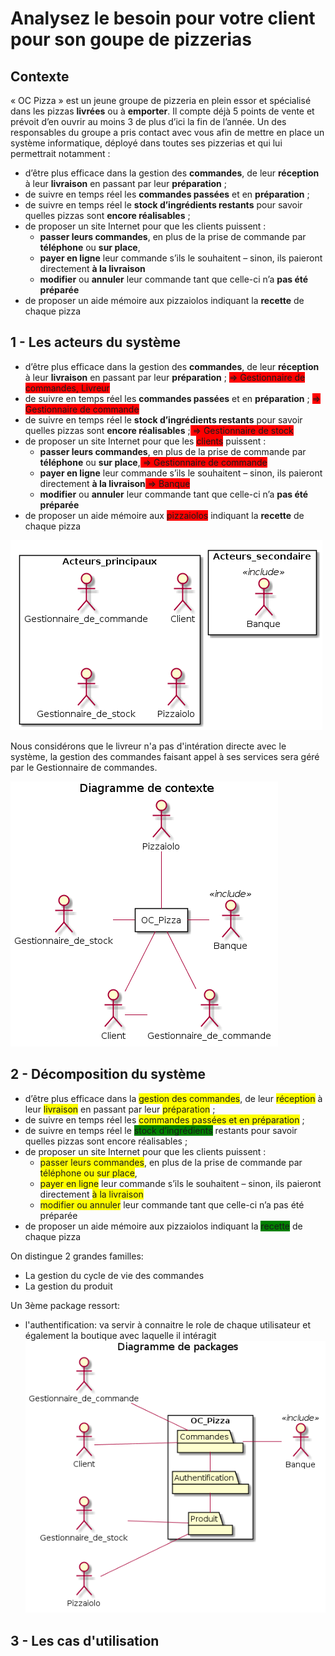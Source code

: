 # Analysez le besoin pour votre client pour son goupe de pizzerias

## Contexte

« OC Pizza » est un jeune groupe de pizzeria en plein essor et spécialisé dans les pizzas **livrées** ou à **emporter**. Il compte déjà 5 points de vente et prévoit d’en ouvrir au moins 3 de plus d’ici la fin de l’année. Un des responsables du groupe a pris contact avec vous afin de mettre en place un système informatique, déployé dans toutes ses pizzerias et qui lui permettrait notamment :

* d’être plus efficace dans la gestion des **commandes**, de leur **réception** à leur **livraison** en passant par leur **préparation** ;
* de suivre en temps réel les **commandes passées** et en **préparation** ;
* de suivre en temps réel le **stock d’ingrédients restants** pour savoir quelles pizzas sont **encore réalisables** ;
* de proposer un site Internet pour que les clients puissent :
    * **passer leurs commandes**, en plus de la prise de commande par **téléphone** ou **sur place**,
    * **payer en ligne** leur commande s’ils le souhaitent – sinon, ils paieront directement **à la livraison**
    * **modifier** ou **annuler** leur commande tant que celle-ci n’a **pas été préparée**
* de proposer un aide mémoire aux pizzaiolos indiquant la **recette** de chaque pizza

## 1 - Les acteurs du système

* d’être plus efficace dans la gestion des **commandes**, de leur **réception** à leur **livraison** en passant par leur **préparation** ; <span style="background-color: red;">=> Gestionnaire de commandes, Livreur</span>
* de suivre en temps réel les **commandes passées** et en **préparation** ; <span style="background-color: red;">=> Gestionnaire de commande</span>
* de suivre en temps réel le **stock d’ingrédients restants** pour savoir quelles pizzas sont **encore réalisables** ;<span style="background-color: red;"> => Gestionnaire de stock</span>
* de proposer un site Internet pour que les <span style="background-color: red;">clients</span> puissent :
    * **passer leurs commandes**, en plus de la prise de commande par **téléphone** ou **sur place**,<span style="background-color: red;"> => Gestionnaire de commande</span>
    * **payer en ligne** leur commande s’ils le souhaitent – sinon, ils paieront directement **à la livraison**<span style="background-color: red;"> => Banque</span>
    * **modifier** ou **annuler** leur commande tant que celle-ci n’a **pas été préparée**
* de proposer un aide mémoire aux <span style="background-color: red;">pizzaiolos</span> indiquant la **recette** de chaque pizza

![Les acteurs](img/01_actors.png)

Nous considérons que le livreur n'a pas d'intération directe avec le système, la gestion des commandes faisant appel à ses services sera géré par le Gestionnaire de commandes.

![Diagramme de contexte](img/01_contexte.png)

## 2 - Décomposition du système

* d’être plus efficace dans la <span style="background-color: yellow;">gestion des commandes</span>, de leur <span style="background-color: yellow;">réception</span> à leur <span style="background-color: yellow;">livraison</span> en passant par leur <span style="background-color: yellow;">préparation</span> ;
* de suivre en temps réel les <span style="background-color: yellow;">commandes passées et en préparation</span> ;
* de suivre en temps réel le <span style="background-color: green;">stock d’ingrédients</span> restants pour savoir quelles pizzas sont encore réalisables ;
* de proposer un site Internet pour que les clients puissent :
    * <span style="background-color: yellow;">passer leurs commandes</span>, en plus de la prise de commande par <span style="background-color: yellow;">téléphone ou sur place</span>,
    * <span style="background-color: yellow;">payer en ligne</span> leur commande s’ils le souhaitent – sinon, ils paieront directement <span style="background-color: yellow;">à la livraison
    * <span style="background-color: yellow;">modifier ou annuler</span> leur commande tant que celle-ci n’a pas été préparée
* de proposer un aide mémoire aux pizzaiolos indiquant la <span style="background-color: green;">recette</span> de chaque pizza

On distingue 2 grandes familles:
* La gestion du cycle de vie des commandes
* La gestion du produit

Un 3ème package ressort:
* l'authentification: va servir à connaitre le role de chaque utilisateur et également la boutique avec laquelle il intéragit
![Diagramme de packages](img/02_packages.png)

## 3 - Les cas d'utilisation


